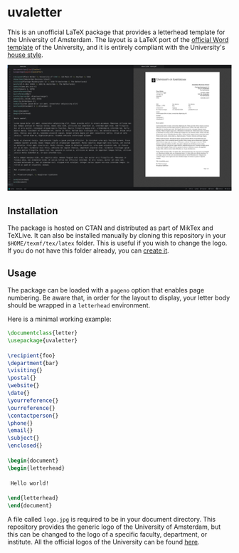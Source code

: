 # uvaletter

This is an unofficial LaTeX package that provides a letterhead template for the University of Amsterdam. The layout is a LaTeX port of the [official Word template](https://www.uva.nl/over-de-uva/over-de-universiteit/huisstijl/downloadstools/brief/brief.html) of the University, and it is entirely compliant with the University's [house style](https://www.uva.nl/over-de-uva/over-de-universiteit/huisstijl/huisstijl.html).

![](https://github.com/piazzai/uvaletter/blob/master/demo/demo.jpg)

## Installation

The package is hosted on CTAN and distributed as part of MikTex and TeXLive. It can also be installed manually by cloning this repository in your `$HOME/texmf/tex/latex` folder. This is useful if you wish to change the logo. If you do not have this folder already, you can [create it](https://www.ias.edu/math/computing/faq/local-latex-style-files).

## Usage

The package can be loaded with a `pageno` option that enables page numbering. Be aware that, in order for the layout to display, your letter body should be wrapped in a `letterhead` environment.

Here is a minimal working example:

```tex
\documentclass{letter}
\usepackage{uvaletter}

\recipient{foo}
\department{bar}
\visiting{}
\postal{}
\website{}
\date{}
\yourreference{}
\ourreference{}
\contactperson{}
\phone{}
\email{}
\subject{}
\enclosed{}

\begin{document}
\begin{letterhead}

 Hello world!

\end{letterhead}
\end{document}
```

A file called `logo.jpg` is required to be in your document directory. This repository provides the generic logo of the University of Amsterdam, but this can be changed to the logo of a specific faculty, department, or institute. All the official logos of the University can be found [here](https://www.uva.nl/over-de-uva/over-de-universiteit/huisstijl/huisstijlelementen/logo/logo.html).
